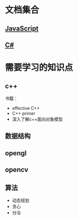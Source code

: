 # 文档集合
## [JavaScript](https://github.com/ArcherGrey/study/tree/master/JavaScript)
## [C#]()


# 需要学习的知识点

## c++
书籍：

- effective C++
- C++ primer
- 深入了解c++面向对象模型

## 数据结构

## opengl

## opencv

## 算法


- 动态规划
- 贪心
- 分治
